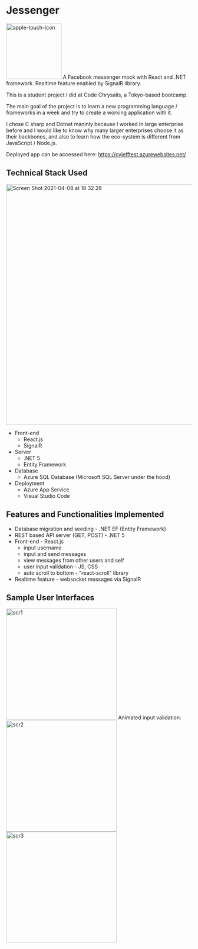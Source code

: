 # Jessenger
<img width="150" alt="apple-touch-icon" src="https://user-images.githubusercontent.com/34878933/114009857-7d566200-989e-11eb-8f25-ab3bd1041c3d.png">
A Facebook messenger mock with React and .NET framework. Realtime feature enabled by SignalR library.

This is a student project I did at Code Chrysalis, a Tokyo-based bootcamp.

The main goal of the project is to learn a new programming language / frameworks in a week and try to create a working application with it. 

I chose C sharp and Dotnet maninly because I worked in large enterprise before and I would like to know why many larger enterprises choose it as their backbones, and also to learn how the eco-system is different from JavaScript / Node.js. 

Deployed app can be accessed here:
https://cyjefftest.azurewebsites.net/


## Technical Stack Used
<img width="650" alt="Screen Shot 2021-04-08 at 18 32 28" src="https://user-images.githubusercontent.com/34878933/114004923-0fa83700-989a-11eb-938c-76c859262e1d.png">

* Front-end
  * React.js
  * SignalR
* Server
  * .NET 5
  * Entity Framework
* Database
  * Azure SQL Database (Microsoft SQL Server under the hood)
* Deployment
  * Azure App Service
  * Visual Studio Code
  
## Features and Functionalities Implemented

* Database migration and seeding - .NET EF (Entity Framework)
* REST based API server (GET, POST) - .NET 5
* Front-end - React.js
  * input username
  * input and send messages
  * view messages from other users and self
  * user input validation - JS, CSS
  * auto scroll to bottom - "react-scroll" library
* Realtime feature - websocket messages via SignalR

## Sample User Interfaces

<img width="300" alt="scr1" src="https://user-images.githubusercontent.com/34878933/117683989-89ac4280-b1ef-11eb-9af6-c9d8cf66e18f.jpeg">
Animated input validation:
<img width="300" alt="scr2" src="https://user-images.githubusercontent.com/34878933/117682898-81073c80-b1ee-11eb-8071-f746b6f7f275.jpeg">
<img width="300" alt="scr3" src="https://user-images.githubusercontent.com/34878933/117684013-8dd86000-b1ef-11eb-8286-d76f65c45e7c.jpeg">
  
  
